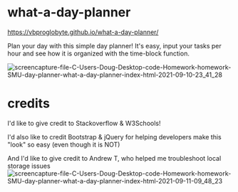 # what-a-day-planner

https://vbproglobyte.github.io/what-a-day-planner/

Plan your day with this simple day planner!
It's easy, input your tasks per hour and see how it is organized with the time-block function.


![screencapture-file-C-Users-Doug-Desktop-code-Homework-homework-SMU-day-planner-what-a-day-planner-index-html-2021-09-10-23_41_28](https://user-images.githubusercontent.com/83515305/132936525-6683450e-9323-4bfb-8207-c6c142fadc69.png)

# credits 

I'd like to give credit to Stackoverflow & W3Schools!

I'd also like to credit Bootstrap & jQuery for helping developers make this "look" so easy (even though it is NOT)

And I'd like to give credit to Andrew T, who helped me troubleshoot local storage issues![screencapture-file-C-Users-Doug-Desktop-code-Homework-homework-SMU-day-planner-what-a-day-planner-index-html-2021-09-11-09_48_23](https://user-images.githubusercontent.com/83515305/132951766-95694208-9f25-4232-9831-9fcdda59e73b.png)
